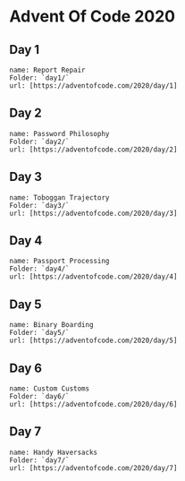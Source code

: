 # Advent Of Code 2020

## Day 1

    name: Report Repair
    Folder: `day1/`
    url: [https://adventofcode.com/2020/day/1]

## Day 2

    name: Password Philosophy
    Folder: `day2/`
    url: [https://adventofcode.com/2020/day/2]

## Day 3

    name: Toboggan Trajectory
    Folder: `day3/`
    url: [https://adventofcode.com/2020/day/3]

## Day 4

    name: Passport Processing
    Folder: `day4/`
    url: [https://adventofcode.com/2020/day/4]

## Day 5

    name: Binary Boarding
    Folder: `day5/`
    url: [https://adventofcode.com/2020/day/5]

## Day 6

    name: Custom Customs
    Folder: `day6/`
    url: [https://adventofcode.com/2020/day/6]

## Day 7

    name: Handy Haversacks
    Folder: `day7/`
    url: [https://adventofcode.com/2020/day/7]

